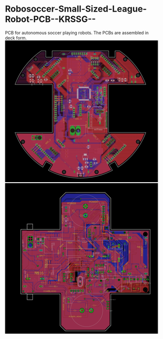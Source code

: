 # Robosoccer-Small-Sized-League-Robot-PCB--KRSSG--
PCB for autonomous soccer playing robots. The PCBs are assembled in deck form.
![Alt text](ssl.png?raw=true "SSL Logic Board")
![Alt text](kicker.png?raw=true "Kicker DC DC Flyback Converter Board")

